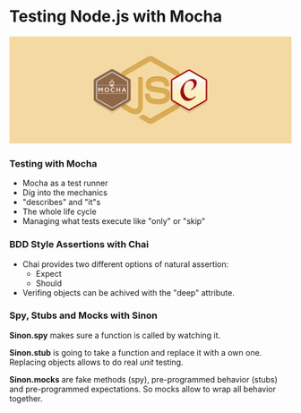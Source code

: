 # Testing Node.js with Mocha

![image](mocha-chai-cover.png)

### Testing with Mocha  
  
- Mocha as a test runner
- Dig into the mechanics
- "describes" and "it"s
- The whole life cycle
- Managing what tests execute like "only" or "skip"

### BDD Style Assertions with Chai

- Chai provides two different options of natural assertion:
    - Expect
    - Should
- Verifing objects can be achived with the "deep" attribute.

### Spy, Stubs and Mocks with Sinon

**Sinon.spy** makes sure a function is called by watching it. 

**Sinon.stub** is going to take a function and replace it with a own one.
Replacing objects allows to do real _unit_ testing.

**Sinon.mocks** are fake methods (spy), pre-programmed behavior (stubs) and pre-programmed expectations. So mocks allow to wrap all behavior together.

